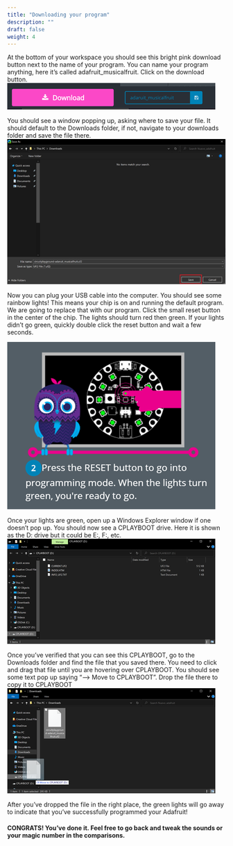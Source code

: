 ```yaml
---
title: "Downloading your program"
description: ""
draft: false
weight: 4
---
```

At the bottom of your workspace you should see this bright pink download button next to the name of your program. You can name your program anything, here it’s called adafruit_musicalfruit. Click on the download button.
![Cannot load image](img/1.png?classes=border,shadow)

You should see a window popping up, asking where to save your file. It should default to the Downloads folder, if not, navigate to your downloads folder and save the file there.
![Cannot load image](img/2.png?classes=border,shadow)

Now you can plug your USB cable into the computer. You should see some rainbow lights! This means your chip is on and running the default program. We are going to replace that with our program. Click the small reset button in the center of the chip. The lights should turn red then green. If your lights didn’t go green, quickly double click the reset button and wait a few seconds.

![Cannot load image](img/3.png?classes=border,shadow)

Once your lights are green, open up a Windows Explorer window if one doesn’t pop up. You should now see a CPLAYBOOT drive. Here it is shown as the D: drive but it could be E:, F:, etc.
![Cannot load image](img/4.png?classes=border,shadow)

Once you’ve verified that you can see this CPLAYBOOT, go to the Downloads folder and find the file that you saved there. You need to click and drag that file until you are hovering over CPLAYBOOT. You should see some text pop up saying “--> Move to CPLAYBOOT”. Drop the file there to copy it to CPLAYBOOT
![Cannot load image](img/5.png?classes=border,shadow)

After you’ve dropped the file in the right place, the green lights will go away to indicate that you’ve successfully programmed your Adafruit!

#### CONGRATS! You’ve done it. Feel free to go back and tweak the sounds or your magic number in the comparisons.
